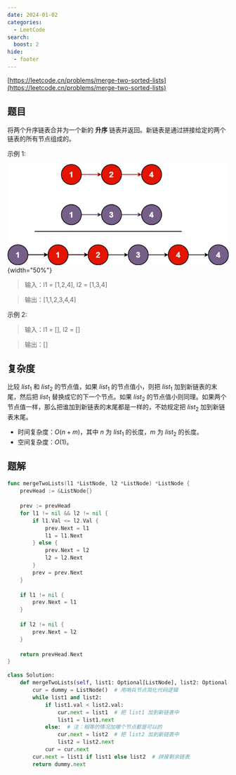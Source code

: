 ```yaml
---
date: 2024-01-02
categories:
  - LeetCode
search:
  boost: 2
hide:
  - footer
---
```


[https://leetcode.cn/problems/merge-two-sorted-lists](https://leetcode.cn/problems/merge-two-sorted-lists)

## 题目

将两个升序链表合并为一个新的 **升序** 链表并返回。新链表是通过拼接给定的两个链表的所有节点组成的。

示例 1:

![](../assets/img/leetcode/21.jpeg){width="50%"}

> 输入：l1 = [1,2,4], l2 = [1,3,4]

> 输出：[1,1,2,3,4,4]

示例 2:

> 输入：l1 = [], l2 = []

> 输出：[]

## 复杂度

比较 $list_1$ 和 $list_2$ 的节点值，如果 $list_1$ 的节点值小，则把 $list_1$ 加到新链表的末尾，然后把 $list_1$ 替换成它的下一个节点。如果 $list_2$ 的节点值小则同理。如果两个节点值一样，那么把谁加到新链表的末尾都是一样的，不妨规定把 $list_2$ 加到新链表末尾。

- 时间复杂度：$O(n + m)$，其中 $n$ 为 $list_1$ 的长度，$m$ 为 $list_2$ 的长度。
- 空间复杂度：$O(1)$。

## 题解

```go title="Go"
func mergeTwoLists(l1 *ListNode, l2 *ListNode) *ListNode {
    prevHead := &ListNode{}

    prev := prevHead
    for l1 != nil && l2 != nil {
        if l1.Val <= l2.Val {
            prev.Next = l1
            l1 = l1.Next
        } else {
            prev.Next = l2
            l2 = l2.Next
        }
        prev = prev.Next
    }

    if l1 != nil {
        prev.Next = l1
    }

    if l2 != nil {
        prev.Next = l2
    }

    return prevHead.Next
}
```

```python title="Python"
class Solution:
    def mergeTwoLists(self, list1: Optional[ListNode], list2: Optional[ListNode]) -> Optional[ListNode]:
        cur = dummy = ListNode()  # 用哨兵节点简化代码逻辑
        while list1 and list2:
            if list1.val < list2.val:
                cur.next = list1  # 把 list1 加到新链表中
                list1 = list1.next
            else:  # 注：相等的情况加哪个节点都是可以的
                cur.next = list2  # 把 list2 加到新链表中
                list2 = list2.next
            cur = cur.next
        cur.next = list1 if list1 else list2  # 拼接剩余链表
        return dummy.next
```

[^1]: [灵茶山艾府-21. 合并两个有序链表](https://leetcode.cn/problems/merge-two-sorted-lists/solutions/2373691/liang-chong-fang-fa-die-dai-di-gui-pytho-wf75/?envType=study-plan-v2&envId=top-100-liked)
